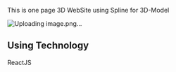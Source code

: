This is one page 3D WebSite using Spline for 3D-Model

![Uploading image.png…]()

<h2>Using Technology</h2>

ReactJS
